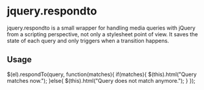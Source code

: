 # jquery.respondto

jquery.respondto is a small wrapper for handling media queries with
jQuery from a scripting perspective, not only a stylesheet point of view.
It saves the state of each query and only triggers when a transition happens.

## Usage

$(el).respondTo(query, function(matches){
    if(matches){
        $(this).html("Query matches now.");
    }else{
        $(this).html("Query does not match anymore.");
    }
});
